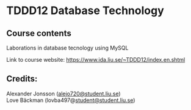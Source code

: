 

# TDDD12 Database Technology


## Course contents

Laborations in database tecnology using MySQL

Link to course website: https://www.ida.liu.se/~TDDD12/index.en.shtml


## Credits:
Alexander Jonsson (alejo720@student.liu.se)<br />
Love Bäckman (lovba497@student@student.liu.se)<br />
